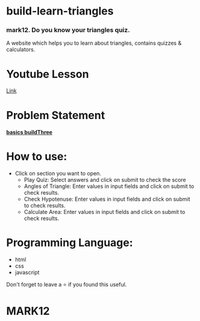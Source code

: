 # build-learn-triangles
### mark12. Do you know your triangles quiz.
A website which helps you to learn about triangles, contains quizzes & calculators.
<br/>

# Youtube Lesson
[Link](https://youtu.be/xOaKv-6bJwE)

# Problem Statement
#### [**basics buildThree**](https://github.com/neogcamp/build/blob/main/basics/learn-triangles.md)

# How to use:
 - Click on section you want to open.
    - Play Quiz: Select answers and click on submit to check the score
    - Angles of Triangle: Enter values in input fields and click on submit to check results.
    - Check Hypotenuse: Enter values in input fields and click on submit to check results.
    - Calculate Area: Enter values in input fields and click on submit to check results.


# Programming Language:
 - html
 - css 
 - javascript 

Don't forget to leave a ⭐ if you found this useful.

# MARK12
